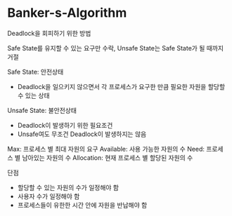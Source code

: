 # Banker-s-Algorithm

Deadlock을 회피하기 위한 방법

Safe State를 유지할 수 있는 요구만 수락, Unsafe State는 Safe State가 될 때까지 거절

Safe State: 안전상태
- Deadlock을 일으키지 않으면서 각 프로세스가 요구한 만큼 필요한 자원을 할당할 수 있는 상태

Unsafe State: 불안전상태
- Deadlock이 발생하기 위한 필요조건
- Unsafe여도 무조건 Deadlock이 발생하지는 않음

Max: 프로세스 별 최대 자원의 요구
Available: 사용 가능한 자원의 수
Need: 프로세스 별 남아있는 자원의 수
Allocation: 현재 프로세스 별 할당된 자원의 수


단점
- 할당할 수 있는 자원의 수가 일정해야 함
- 사용자 수가 일정해야 함
- 프로세스들이 유한한 시간 안에 자원을 반납해야 함
